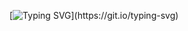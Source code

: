 [![Typing SVG](https://readme-typing-svg.herokuapp.com?font=Fira+Code&pause=1000&color=16F779&random=false&width=435&lines=%3CHello+%2F%3E+My+Name+is+Alfan;Let's+f*cking+Coding...)](https://git.io/typing-svg)
